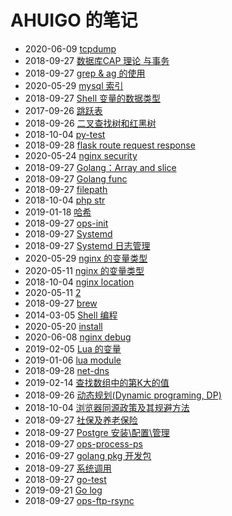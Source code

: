 # AHUIGO 的笔记
- 2020-06-09 [tcpdump](/b/net/net-tcpdump) 
- 2018-09-27 [数据库CAP 理论 与事务](/b/arch/arch-cap) 
- 2018-09-27 [grep & ag 的使用](/b/c/shell-grep) 
- 2020-05-29 [mysql 索引](/b/db/mysql-index) 
- 2018-09-27 [Shell 变量的数据类型](/b/c/shell-var) 
- 2017-09-26 [跳跃表](/b/algorithm/tree-skiplist) 
- 2018-09-26 [二叉查找树和红黑树](/b/algorithm/tree-binary-search-tree) 
- 2018-10-04 [py-test](/b/py/py-test) 
- 2018-09-28 [flask route request response](/b/py/flask/2.flask-route) 
- 2020-05-24 [nginx security](/b/nginx/nginx-sec) 
- 2018-09-27 [Golang：Array and slice](/b/go/go-array-slice) 
- 2018-09-27 [Golang func](/b/go/16.go-func) 
- 2018-09-27 [filepath](/b/go/12.go-file) 
- 2018-10-04 [php str](/b/php/php-str) 
- 2019-01-18 [哈希](/b/algorithm/4.algo-hash) 
- 2018-09-27 [ops-init](/b/c/service/ops-init) 
- 2018-09-27 [Systemd](/b/c/service/init-systemd) 
- 2018-09-27 [Systemd 日志管理](/b/c/service/init-systemd-log) 
- 2020-05-29 [nginx 的变量类型](/b/nginx/nginx-var-env-str) 
- 2020-05-11 [nginx 的变量类型](/b/nginx/nginx-var) 
- 2018-10-04 [nginx location](/b/nginx/nginx-router) 
- 2020-05-11 [2](/b/nginx/a.) 
- 2018-09-27 [brew](/b/mac/mac-brew) 
- 2014-03-05 [Shell 编程](/b/c/shell-cmd) 
- 2020-05-20 [install](/b/nginx/nginx-install) 
- 2020-06-08 [nginx debug](/b/nginx/nginx-debug-log) 
- 2019-02-05 [Lua 的变量](/b/lua/lua-var) 
- 2019-01-06 [lua module](/b/lua/lua-module) 
- 2018-09-28 [net-dns](/b/net/net-dns) 
- 2019-02-14 [查找数组中的第K大的值](/b/algorithm/sort-topk-kth) 
- 2018-09-26 [动态规划(Dynamic programing, DP)](/b/algorithm/algo-dp) 
- 2018-10-04 [浏览器同源政策及其规避方法](/b/ria/js-cors) 
- 2018-09-27 [社保及养老保险](/b/life/life-pension) 
- 2018-09-27 [Postgre 安装\配置\管理](/b/db/pg-ddl-install) 
- 2018-09-27 [ops-process-ps](/b/c/ops-process-ps) 
- 2016-09-27 [golang pkg 开发包](/b/go/go-pkg-dev) 
- 2018-09-27 [系统调用](/b/go/go-os) 
- 2018-09-27 [go-test](/b/go/15.go-test) 
- 2019-09-21 [Go log](/b/go/go-log) 
- 2018-09-27 [ops-ftp-rsync](/b/c/ops-ftp-rsync) 
